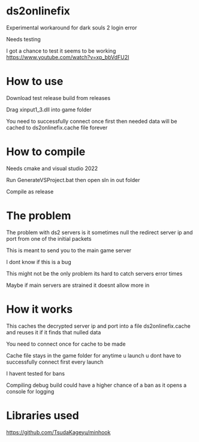 # ds2onlinefix
Experimental workaround for dark souls 2 login error

Needs testing

I got a chance to test it seems to be working
https://www.youtube.com/watch?v=xp_bbVdFU2I

# How to use

Download test release build from releases

Drag xinput1_3.dll into game folder

You need to successfully connect once first then needed data will be cached to ds2onlinefix.cache file forever

# How to compile

Needs cmake and visual studio 2022

Run GenerateVSProject.bat then open sln in out folder

Compile as release

# The problem

The problem with ds2 servers is it sometimes null the redirect server ip and port from one of the initial packets

This is meant to send you to the main game server

I dont know if this is a bug

This might not be the only problem its hard to catch servers error times

Maybe if main servers are strained it doesnt allow more in

# How it works

This caches the decrypted server ip and port into a file ds2onlinefix.cache and reuses it if it finds that nulled data

You need to connect once for cache to be made

Cache file stays in the game folder for anytime u launch u dont have to successfully connect first every launch

I havent tested for bans

Compiling debug build could have a higher chance of a ban as it opens a console for logging

# Libraries used
https://github.com/TsudaKageyu/minhook
